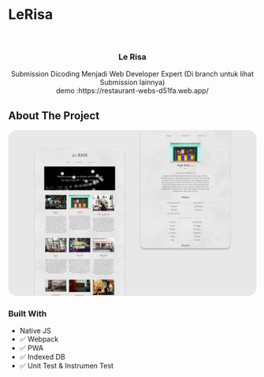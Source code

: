 # LeRisa
<!-- PROJECT LOGO -->
<br />
<p align="center">

  <h3 align="center">Le Risa</h3>

  <p align="center">
    Submission Dicoding Menjadi Web Developer Expert (Di branch untuk lihat Submission lainnya) <br/> demo :https://restaurant-webs-d51fa.web.app/
    <br />
  </p>
</p>

<!-- ABOUT THE PROJECT -->
## About The Project

[![Product Name Screen Shot][product-screenshot]](https://github.com/godofsleepy/Restaurant-Web-Apps)


### Built With

* Native JS
* ✅ Webpack
* ✅ PWA
* ✅ Indexed DB
* ✅ Unit Test & Instrumen Test

[product-screenshot]: design.png
